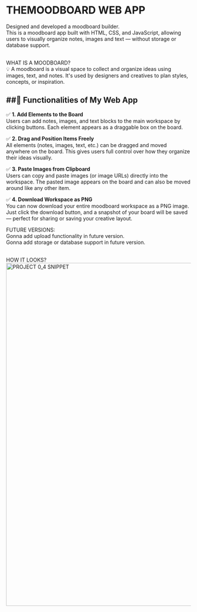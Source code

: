 <h1><b>THEMOODBOARD WEB APP</b></h1>

Designed and developed a moodboard builder.<br>
This is a moodboard app built with HTML, CSS, and JavaScript, allowing users to visually organize notes, images and text — without storage or database support.

<br>
WHAT IS A MOODBOARD?<br>
💡 A moodboard is a visual space to collect and organize ideas using images, text, and notes.
It's used by designers and creatives to plan styles, concepts, or inspiration.<br>


##🚀 Functionalities of My Web App
---

✅ **1. Add Elements to the Board**  
Users can add notes, images, and text blocks to the main workspace by clicking buttons. Each element appears as a draggable box on the board.

✅ **2. Drag and Position Items Freely**  
All elements (notes, images, text, etc.) can be dragged and moved anywhere on the board. This gives users full control over how they organize their ideas visually.

✅ **3. Paste Images from Clipboard**  
Users can copy and paste images (or image URLs) directly into the workspace. The pasted image appears on the board and can also be moved around like any other item.

✅ **4. Download Workspace as PNG**  
You can now download your entire moodboard workspace as a PNG image. Just click the download button, and a snapshot of your board will be saved — perfect for sharing or saving your creative layout.

FUTURE VERSIONS:<br>
Gonna add upload functionality in future version.<br>
Gonna add storage or database support in future version.<br>

<br>
HOW IT LOOKS?<br>
<img width="1920" height="936" alt="PROJECT 0_4 SNIPPET" src="https://github.com/user-attachments/assets/0dfa5afb-4690-4a4d-9bcc-2d4b7d25cd2e" />
